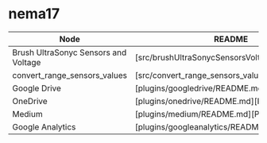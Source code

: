 # nema17

| Node | README |
| ------ | ------ |
| Brush UltraSonyc Sensors and Voltage | [src/brushUltraSonycSensorsVoltage/README.md] |
| convert_range_sensors_values | [src/convert_range_sensors_values/README.md] |
| Google Drive | [plugins/googledrive/README.md][PlGd] |
| OneDrive | [plugins/onedrive/README.md][PlOd] |
| Medium | [plugins/medium/README.md][PlMe] |
| Google Analytics | [plugins/googleanalytics/README.md][PlGa] |